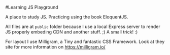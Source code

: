 #Learning JS Playground

A place to study JS. Practicing using the book EloquentJS.

All files are at `public` folder because I use a local Express server to render JS properly embeding CDN and another stuff. ;) A small trick! :)

For layout I use Milligram, a Tiny and fantastic CSS Framework. Look at they site for more information on https://milligram.io/